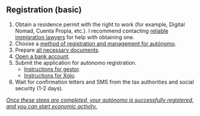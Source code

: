 ## Registration (basic)

1. Obtain a residence permit with the right to work (for example, Digital Nomad, Cuenta Propia, etc.). I recommend
   contacting [reliable immigration lawyers](#reliable-immigration-lawyers) for help with obtaining one.
2. Choose a [method of registration and management for autónomo](#preparation-for-registering-as-autónomo).
3. Prepare [all necessary documents](#necessary-documents-for-registering-an-autónomo).
4. [Open a bank account](#bank-account-for-autónomo).
5. Submit the application for autónomo registration.
   - [Instructions for gestor](#registration-of-autónomo-gestor).
   - [Instructions for Xolo](#registration-of-autónomo-xolo).
6. Wait for confirmation letters and SMS from the tax authorities and social security (1-2 days).

*<u>Once these steps are completed, your autónomo is successfully registered, and you can start economic activity.</u>*
